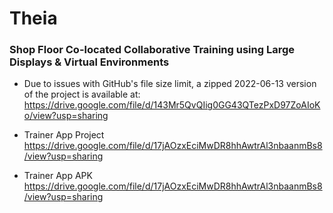 # Theia

### Shop Floor Co-located Collaborative Training using Large Displays & Virtual Environments ###

- Due to issues with GitHub's file size limit, a zipped 2022-06-13 version of the project is available at:
https://drive.google.com/file/d/143Mr5QvQIig0GG43QTezPxD97ZoAIoKo/view?usp=sharing

- Trainer App Project
https://drive.google.com/file/d/17jAOzxEciMwDR8hhAwtrAl3nbaanmBs8/view?usp=sharing

- Trainer App APK
https://drive.google.com/file/d/17jAOzxEciMwDR8hhAwtrAl3nbaanmBs8/view?usp=sharing

